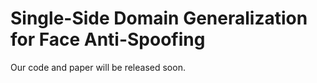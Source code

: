 # Single-Side Domain Generalization for Face Anti-Spoofing

Our code and paper will be released soon.
